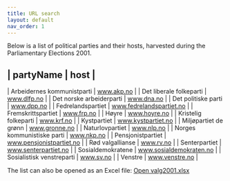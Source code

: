 ```yaml
---
title: URL search
layout: default
nav_order: 1
---
```


Below is a list of political parties and their hosts, harvested during the Parliamentary Elections 2001.

| partyName    | host   |
-------------------------
| Arbeidernes kommunistparti | www.akp.no |
| Det liberale folkeparti | www.dlfp.no |
| Det norske arbeiderparti | www.dna.no |
| Det politiske parti | www.dpp.no |
| Fedrelandspartiet | www.fedrelandspartiet.no |
| Fremskrittspartiet | www.frp.no |
| Høyre | www.hoyre.no |
| Kristelig folkeparti | www.krf.no |
| Kystpartiet | www.kystpartiet.no |
| Miljøpartiet de grønn | www.gronne.no |
| Naturlovpartiet | www.nlp.no |
| Norges kommunistiske parti | www.nkp.no |
| Pensjonistpartiet | www.pensjonistpartiet.no |
| Rød valgallianse | www.rv.no |
| Senterpartiet | www.senterpartiet.no |
| Sosialdemokratene | www.sosialdemokraten.no |
| Sosialistisk venstreparti | www.sv.no |
| Venstre | www.venstre.no |

The list can also be opened as an Excel file: [Open valg2001.xlsx](valg2001.xlsx)